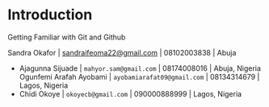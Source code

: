 # Introduction
Getting Familiar with Git and Github

Sandra Okafor | sandraifeoma22@gmail.com | 08102003838 | Abuja
* Ajagunna Sijuade | `mahyor.sam@gmail.com` | 08174008016 | Abuja, Nigeria
Ogunfemi Arafah Ayobami | `ayobamiarafat09@gmail.com` | 08134314679 | Lagos, Nigeria
* Chidi Okoye | `okoyecb@gmail.com` | 090000888999 | Lagos, Nigeria
